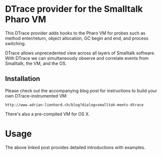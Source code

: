 # DTrace provider for the Smalltalk Pharo VM

This DTrace provider adds hooks to the Pharo VM for probes such as method enter/return, object allocation, GC begin and end, and process switching.

DTrace allows unprecedented view across all layers of Smalltalk software. With DTrace we can simultaneously observe and correlate events from Smalltalk, the VM, and the OS.

## Installation

Please check out the accompanying blog post for instructions to build your own DTrace-instrumented VM:

    http://www.adrian-lienhard.ch/blog?dialog=smalltak-meets-dtrace

There's also a pre-compiled VM for OS X.

# Usage

The above linked post provides detailed introductions with examples.